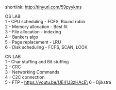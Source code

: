 shortlink: http://tinyurl.com/59pyykms

OS LAB\
1 - CPU scheduling - FCFS, Round robin\
2 - Memory allocation - Best fit\
3 - File allocation - indexing \
4 - Bankers algo\
5 - Page replacement - LRU\
6 - Disk scheduling - FCFS, SCAN, LOOK


CN LAB\
1 - Char stuffing and Bit stuffing\
2 - CRC\
3 - Networking Commands\
4 - C2C connection\
5 - FTP - https://youtu.be/UE41J3zHAcE\
6 - Djikstra
